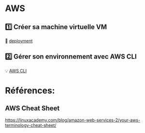 # AWS

## :one: Créer sa machine virtuelle VM

:pushpin: [deployment](deployment)

## :two: Gérer son environnement avec AWS CLI

:bulb: [AWS CLI](cli)


# Références: 

## AWS Cheat Sheet

https://linuxacademy.com/blog/amazon-web-services-2/your-aws-terminology-cheat-sheet/


